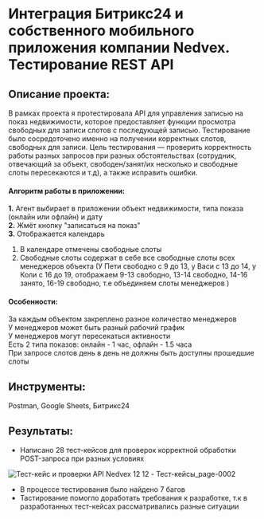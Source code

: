 # Интеграция Битрикс24 и собственного мобильного приложения компании Nedvex. Тестирование REST API

## Описание проекта:<br>
В рамках проекта я протестировала API для управления записью на показ недвижимости, которое предоставляет функции просмотра свободных для записи слотов с последующей записью. Тестирование было сосредоточено именно на получении корректных слотов, свободных для записи. Цель тестирования — проверить корректность работы разных запросов при разных обстоятельствах (сотрудник, отвечающий за объект, свободен/занят/их несколько и свободные слоты пересекаются и т.д), а также исправить ошибки.
#### Алгоритм работы в приложении:<br>
**1.** Агент выбирает в приложении объект недвижимости, типа показа (онлайн или офлайн) и дату<br>
**2.** Жмёт кнопку "записаться на показ"<br>
**3.** Отображается календарь<br>
  1. В календаре отмечены свободные слоты<br>
  2. Свободные слоты содержат в себе все свободные слоты всех менеджеров объекта (У Пети свободно с 9 до 13, у Васи с 13 до 14, у Коли с 16 до 19, отображаем 9-13 свободно, 13-14 свободно, 14-16 занято, 16-19 свободно, т.е объединяем слоты менеджеров )<br>
#### Особенности:<br>
За каждым объектом закреплено разное количество менеджеров<br>
У менеджеров может быть разный рабочий график<br>
У менеджеров могут пересекаться активности<br>
Есть 2 типа показов: онлайн - 1 час, офлайн - 1.5 часа<br>
При запросе слотов день в день не должны быть доступны прошедшие слоты<br>
## Инструменты:<br>
Postman, Google Sheets, Битрикс24
## Результаты:<br>
+ Написано 28 тест-кейсов для проверок корректной обработки POST-запроса при разных условиях
  
![Тест-кейс и проверки API Nedvex 12 12 - Тест-кейсы_page-0002](https://github.com/user-attachments/assets/37a8baa4-cdda-4cd6-9bd8-e9edd5a46bd7)


+ В процессе тестирования было найдено 7 багов
+ Тастирование помогло доработать требования к разработке, т.к в разработанных тест-кейсах рассматривались разные ситуации
